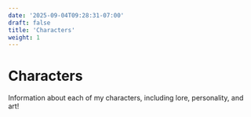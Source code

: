 ```yaml
---
date: '2025-09-04T09:28:31-07:00'
draft: false
title: 'Characters'
weight: 1
---
```


# Characters

Information about each of my characters, including lore, personality, and art!
